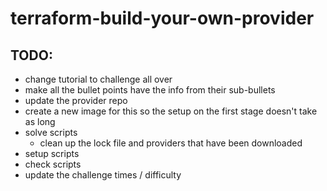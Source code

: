 # terraform-build-your-own-provider

## TODO:

- change tutorial to challenge all over
- make all the bullet points have the info from their sub-bullets
- update the provider repo
- create a new image for this so the setup on the first stage doesn't take as long
- solve scripts
    - clean up the lock file and providers that have been downloaded
- setup scripts
- check scripts
- update the challenge times / difficulty
